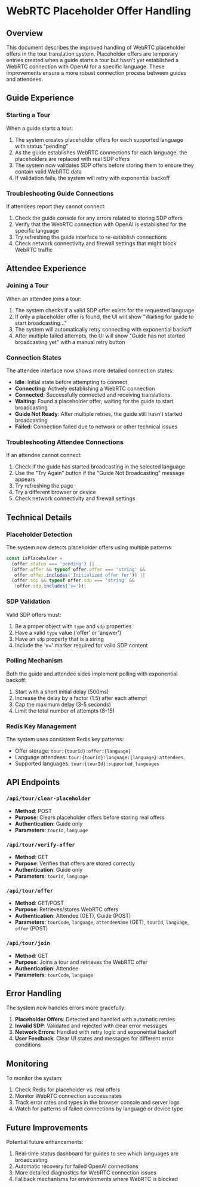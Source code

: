 # WebRTC Placeholder Offer Handling

## Overview

This document describes the improved handling of WebRTC placeholder offers in the tour translation system. Placeholder offers are temporary entries created when a guide starts a tour but hasn't yet established a WebRTC connection with OpenAI for a specific language. These improvements ensure a more robust connection process between guides and attendees.

## Guide Experience

### Starting a Tour

When a guide starts a tour:

1. The system creates placeholder offers for each supported language with status "pending"
2. As the guide establishes WebRTC connections for each language, the placeholders are replaced with real SDP offers
3. The system now validates SDP offers before storing them to ensure they contain valid WebRTC data
4. If validation fails, the system will retry with exponential backoff

### Troubleshooting Guide Connections

If attendees report they cannot connect:

1. Check the guide console for any errors related to storing SDP offers
2. Verify that the WebRTC connection with OpenAI is established for the specific language
3. Try refreshing the guide interface to re-establish connections
4. Check network connectivity and firewall settings that might block WebRTC traffic

## Attendee Experience

### Joining a Tour

When an attendee joins a tour:

1. The system checks if a valid SDP offer exists for the requested language
2. If only a placeholder offer is found, the UI will show "Waiting for guide to start broadcasting..."
3. The system will automatically retry connecting with exponential backoff
4. After multiple failed attempts, the UI will show "Guide has not started broadcasting yet" with a manual retry button

### Connection States

The attendee interface now shows more detailed connection states:

- **Idle**: Initial state before attempting to connect
- **Connecting**: Actively establishing a WebRTC connection
- **Connected**: Successfully connected and receiving translations
- **Waiting**: Found a placeholder offer, waiting for the guide to start broadcasting
- **Guide Not Ready**: After multiple retries, the guide still hasn't started broadcasting
- **Failed**: Connection failed due to network or other technical issues

### Troubleshooting Attendee Connections

If an attendee cannot connect:

1. Check if the guide has started broadcasting in the selected language
2. Use the "Try Again" button if the "Guide Not Broadcasting" message appears
3. Try refreshing the page
4. Try a different browser or device
5. Check network connectivity and firewall settings

## Technical Details

### Placeholder Detection

The system now detects placeholder offers using multiple patterns:

```javascript
const isPlaceholder = 
  (offer.status === 'pending') || 
  (offer.offer && typeof offer.offer === 'string' && 
   offer.offer.includes('Initialized offer for')) ||
  (offer.sdp && typeof offer.sdp === 'string' && 
   !offer.sdp.includes('v='));
```

### SDP Validation

Valid SDP offers must:

1. Be a proper object with `type` and `sdp` properties
2. Have a valid `type` value ('offer' or 'answer')
3. Have an `sdp` property that is a string
4. Include the 'v=' marker required for valid SDP content

### Polling Mechanism

Both the guide and attendee sides implement polling with exponential backoff:

1. Start with a short initial delay (500ms)
2. Increase the delay by a factor (1.5) after each attempt
3. Cap the maximum delay (3-5 seconds)
4. Limit the total number of attempts (8-15)

### Redis Key Management

The system uses consistent Redis key patterns:

- Offer storage: `tour:{tourId}:offer:{language}`
- Language attendees: `tour:{tourId}:language:{language}:attendees`
- Supported languages: `tour:{tourId}:supported_languages`

## API Endpoints

### `/api/tour/clear-placeholder`

- **Method**: POST
- **Purpose**: Clears placeholder offers before storing real offers
- **Authentication**: Guide only
- **Parameters**: `tourId`, `language`

### `/api/tour/verify-offer`

- **Method**: GET
- **Purpose**: Verifies that offers are stored correctly
- **Authentication**: Guide only
- **Parameters**: `tourId`, `language`

### `/api/tour/offer`

- **Method**: GET/POST
- **Purpose**: Retrieves/stores WebRTC offers
- **Authentication**: Attendee (GET), Guide (POST)
- **Parameters**: `tourCode`, `language`, `attendeeName` (GET), `tourId`, `language`, `offer` (POST)

### `/api/tour/join`

- **Method**: GET
- **Purpose**: Joins a tour and retrieves the WebRTC offer
- **Authentication**: Attendee
- **Parameters**: `tourCode`, `language`

## Error Handling

The system now handles errors more gracefully:

1. **Placeholder Offers**: Detected and handled with automatic retries
2. **Invalid SDP**: Validated and rejected with clear error messages
3. **Network Errors**: Handled with retry logic and exponential backoff
4. **User Feedback**: Clear UI states and messages for different error conditions

## Monitoring

To monitor the system:

1. Check Redis for placeholder vs. real offers
2. Monitor WebRTC connection success rates
3. Track error rates and types in the browser console and server logs
4. Watch for patterns of failed connections by language or device type

## Future Improvements

Potential future enhancements:

1. Real-time status dashboard for guides to see which languages are broadcasting
2. Automatic recovery for failed OpenAI connections
3. More detailed diagnostics for WebRTC connection issues
4. Fallback mechanisms for environments where WebRTC is blocked
